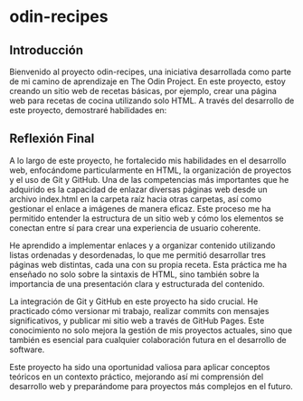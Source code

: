 
# odin-recipes

## Introducción

Bienvenido al proyecto odin-recipes, una iniciativa desarrollada como parte de mi camino de aprendizaje en The Odin Project. En este proyecto, estoy creando un sitio web de recetas básicas, por ejemplo, crear una página web para recetas de cocina utilizando solo HTML.
A través del desarrollo de este proyecto, demostraré habilidades en:


## Reflexión Final



A lo largo de este proyecto, he fortalecido mis habilidades en el desarrollo web, enfocándome particularmente en HTML, la organización de proyectos y el uso de Git y GitHub. Una de las competencias más importantes que he adquirido es la capacidad de enlazar diversas páginas web desde un archivo index.html en la carpeta raíz hacia otras carpetas, así como gestionar el enlace a imágenes de manera eficaz. Este proceso me ha permitido entender la estructura de un sitio web y cómo los elementos se conectan entre sí para crear una experiencia de usuario coherente.

He aprendido a implementar enlaces y a organizar contenido utilizando listas ordenadas y desordenadas, lo que me permitió desarrollar tres páginas web distintas, cada una con su propia receta. Esta práctica me ha enseñado no solo sobre la sintaxis de HTML, sino también sobre la importancia de una presentación clara y estructurada del contenido.

La integración de Git y GitHub en este proyecto ha sido crucial. He practicado cómo versionar mi trabajo, realizar commits con mensajes significativos, y publicar mi sitio web a través de GitHub Pages. Este conocimiento no solo mejora la gestión de mis proyectos actuales, sino que también es esencial para cualquier colaboración futura en el desarrollo de software.

Este proyecto ha sido una oportunidad valiosa para aplicar conceptos teóricos en un contexto práctico, mejorando así mi comprensión del desarrollo web y preparándome para proyectos más complejos en el futuro.
